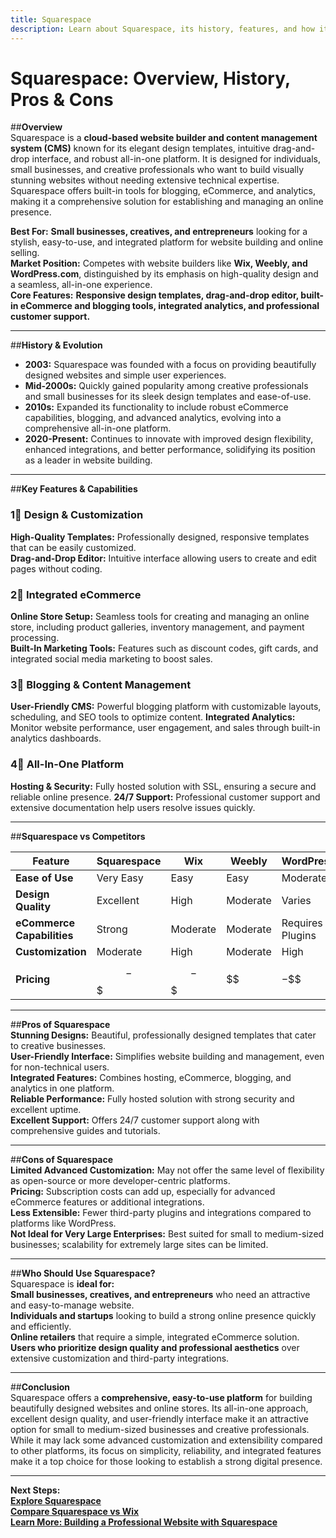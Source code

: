 ```yaml
---
title: Squarespace
description: Learn about Squarespace, its history, features, and how it compares to other website builders.
---
```


# **Squarespace: Overview, History, Pros & Cons**

##**Overview**  
Squarespace is a **cloud-based website builder and content management system (CMS)** known for its elegant design templates, intuitive drag-and-drop interface, and robust all-in-one platform. It is designed for individuals, small businesses, and creative professionals who want to build visually stunning websites without needing extensive technical expertise. Squarespace offers built-in tools for blogging, eCommerce, and analytics, making it a comprehensive solution for establishing and managing an online presence.

 **Best For:** **Small businesses, creatives, and entrepreneurs** looking for a stylish, easy-to-use, and integrated platform for website building and online selling.  
 **Market Position:** Competes with website builders like **Wix, Weebly, and WordPress.com**, distinguished by its emphasis on high-quality design and a seamless, all-in-one experience.  
 **Core Features:** **Responsive design templates, drag-and-drop editor, built-in eCommerce and blogging tools, integrated analytics, and professional customer support.**

---

##**History & Evolution**  
- **2003:** Squarespace was founded with a focus on providing beautifully designed websites and simple user experiences.  
- **Mid-2000s:** Quickly gained popularity among creative professionals and small businesses for its sleek design templates and ease-of-use.  
- **2010s:** Expanded its functionality to include robust eCommerce capabilities, blogging, and advanced analytics, evolving into a comprehensive all-in-one platform.  
- **2020-Present:** Continues to innovate with improved design flexibility, enhanced integrations, and better performance, solidifying its position as a leader in website building.

---

##**Key Features & Capabilities**

### **1⃣ Design & Customization**
 **High-Quality Templates:** Professionally designed, responsive templates that can be easily customized.  
 **Drag-and-Drop Editor:** Intuitive interface allowing users to create and edit pages without coding.

### **2⃣ Integrated eCommerce**
 **Online Store Setup:** Seamless tools for creating and managing an online store, including product galleries, inventory management, and payment processing.  
 **Built-In Marketing Tools:** Features such as discount codes, gift cards, and integrated social media marketing to boost sales.

### **3⃣ Blogging & Content Management**
 **User-Friendly CMS:** Powerful blogging platform with customizable layouts, scheduling, and SEO tools to optimize content.
 **Integrated Analytics:** Monitor website performance, user engagement, and sales through built-in analytics dashboards.

### **4⃣ All-In-One Platform**
 **Hosting & Security:** Fully hosted solution with SSL, ensuring a secure and reliable online presence.
 **24/7 Support:** Professional customer support and extensive documentation help users resolve issues quickly.

---

##**Squarespace vs Competitors**

| Feature                   | Squarespace      | Wix             | Weebly          | WordPress.com    |
|---------------------------|------------------|-----------------|-----------------|------------------|
| **Ease of Use**           |  Very Easy     |  Easy         |  Easy         |  Moderate      |
| **Design Quality**        |  Excellent     |  High         |  Moderate     |  Varies         |
| **eCommerce Capabilities**|  Strong        |  Moderate     |  Moderate     |  Requires Plugins|
| **Customization**         |  Moderate      |  High         |  Moderate     |  High          |
| **Pricing**               | $$-$$$          | $$-$$$         | $$              | $-$$$            |

---

##**Pros of Squarespace**  
 **Stunning Designs:** Beautiful, professionally designed templates that cater to creative businesses.  
 **User-Friendly Interface:** Simplifies website building and management, even for non-technical users.  
 **Integrated Features:** Combines hosting, eCommerce, blogging, and analytics in one platform.  
 **Reliable Performance:** Fully hosted solution with strong security and excellent uptime.  
 **Excellent Support:** Offers 24/7 customer support along with comprehensive guides and tutorials.

---

##**Cons of Squarespace**  
 **Limited Advanced Customization:** May not offer the same level of flexibility as open-source or more developer-centric platforms.  
 **Pricing:** Subscription costs can add up, especially for advanced eCommerce features or additional integrations.  
 **Less Extensible:** Fewer third-party plugins and integrations compared to platforms like WordPress.  
 **Not Ideal for Very Large Enterprises:** Best suited for small to medium-sized businesses; scalability for extremely large sites can be limited.

---

##**Who Should Use Squarespace?**  
Squarespace is **ideal for:**  
 **Small businesses, creatives, and entrepreneurs** who need an attractive and easy-to-manage website.  
 **Individuals and startups** looking to build a strong online presence quickly and efficiently.  
 **Online retailers** that require a simple, integrated eCommerce solution.  
 **Users who prioritize design quality and professional aesthetics** over extensive customization and third-party integrations.

---

##**Conclusion**  
Squarespace offers a **comprehensive, easy-to-use platform** for building beautifully designed websites and online stores. Its all-in-one approach, excellent design quality, and user-friendly interface make it an attractive option for small to medium-sized businesses and creative professionals. While it may lack some advanced customization and extensibility compared to other platforms, its focus on simplicity, reliability, and integrated features make it a top choice for those looking to establish a strong digital presence.

---

 **Next Steps:**  
 **[Explore Squarespace](https://www.squarespace.com/)**  
 **[Compare Squarespace vs Wix](#)**  
 **[Learn More: Building a Professional Website with Squarespace](#)**
